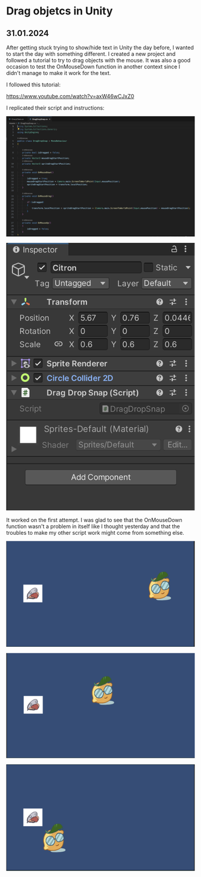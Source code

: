 # Drag objetcs in Unity

## 31.01.2024

After getting stuck trying to show/hide text in Unity the day before, I wanted to start the day with something different. I created a new project and followed a tutorial to try to drag objects with the mouse. It was also a good occasion to test the OnMouseDown function in another context since I didn't manage to make it work for the text.

I followed this tutorial:

https://www.youtube.com/watch?v=axW46wCJxZ0

I replicated their script and instructions:

![](images/20240131/dragScript.png)

![](images/20240131/citronInspector.png)

It worked on the first attempt. I was glad to see that the OnMouseDown function wasn't a problem in itself like I thought yesterday and that the troubles to make my other script work might come from something else.

![](images/20240131/drag1.png)

![](images/20240131/drag2.png)

![](images/20240131/drag3.png)
